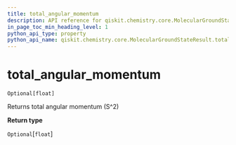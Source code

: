 ```yaml
---
title: total_angular_momentum
description: API reference for qiskit.chemistry.core.MolecularGroundStateResult.total_angular_momentum
in_page_toc_min_heading_level: 1
python_api_type: property
python_api_name: qiskit.chemistry.core.MolecularGroundStateResult.total_angular_momentum
---
```


# total\_angular\_momentum

<span id="qiskit.chemistry.core.MolecularGroundStateResult.total_angular_momentum" />

`Optional[float]`

Returns total angular momentum (S^2)

**Return type**

`Optional`\[`float`]

